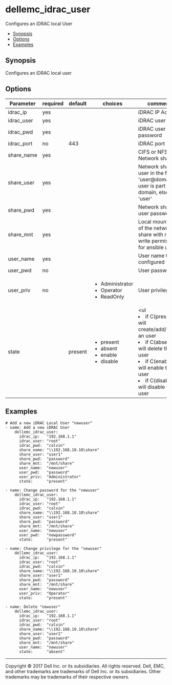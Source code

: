 # dellemc_idrac_user
Configures an iDRAC local User

  * [Synopsis](#Synopsis)
  * [Options](#Options)
  * [Examples](#Examples)

## <a name="Synopsis"></a>Synopsis
 Configures an iDRAC local user

## <a name="Options"></a>Options

| Parameter     | required    | default  | choices    | comments |
| ------------- |-------------| ---------|----------- |--------- |
| idrac_ip  |   yes  |    | |  iDRAC IP Address  |
| idrac_user  |   yes  |    | |  iDRAC user name  |
| idrac_pwd  |   yes  |    | |  iDRAC user password  |
| idrac_port  |   no  | 443 | |  iDRAC port  |
| share_name  |   yes  |  | |  CIFS or NFS Network share  |
| share_user  |   yes  |  | |  Network share user in the format 'user@domain' if user is part of domain, else 'user'  |
| share_pwd  |   yes  |  | |  Network share user password  |
| share_mnt  |   yes  |  | |  Local mount path of the network file share with read-write permission for ansible user  |
| user_name  |   yes  |  | |  User name to be configured  |
| user_pwd  |   no  |    | |  User password  |
| user_priv |  no  |  | <ul><li>Administrator</li><li>Operator</li><li>ReadOnly</li></ul> | User privileges |
| state  |   |  present  | <ul> <li>present</li>  <li>absent</li>  <li>enable</li>  <li>disable</li> </ul> |  <ul<li>if C(present), will create/add/modify an user</li><li>if C(absent), will delete the user</li><li>if C(enable), will enable the user</li><li>if C(disable), will disable the user</li></ul>  |
 
## <a name="Examples"></a>Examples

```
# Add a new iDRAC Local User "newuser"
- name: Add a new iDRAC User
    dellemc_idrac_user:
      idrac_ip:   "192.168.1.1"
      idrac_user: "root"
      idrac_pwd:  "calvin"
      share_name: "\\192.168.10.10\share"
      share_user: "user1"
      share_pwd:  "password"
      share_mnt:  "/mnt/share"
      user_name:  "newuser"
      user_pwd:   "password"
      user_priv:  "Administrator"
      state:      "present"
```

```
- name: Change password for the "newuser"
    dellemc_idrac_user:
      idrac_ip:   "192.168.1.1"
      idrac_user: "root"
      idrac_pwd:  "calvin"
      share_name: "\\192.168.10.10\share"
      share_user: "user1"
      share_pwd:  "password"
      share_mnt:  "/mnt/share"
      user_name:  "newuser"
      user_pwd:   "newpassword"
      state:      "present"
```

```
- name: Change privilege for the "newuser"
    dellemc_idrac_user:
      idrac_ip:   "192.168.1.1"
      idrac_user: "root"
      idrac_pwd:  "calvin"
      share_name: "\\192.168.10.10\share"
      share_user: "user1"
      share_pwd:  "password"
      share_mnt:  "/mnt/share"
      user_name:  "newuser"
      user_priv:  "Operator"
      state:      "present"
```

```
- name: Delete "newuser"
    dellemc_idrac_user:
      idrac_ip:   "192.168.1.1"
      idrac_user: "root"
      idrac_pwd:  "calvin"
      share_name: "\\192.168.10.10\share"
      share_user: "user1"
      share_pwd:  "password"
      share_mnt:  "/mnt/share"
      user_name:  "newuser"
      state:      "absent"
```

---

Copyright © 2017 Dell Inc. or its subsidiaries. All rights reserved. Dell, EMC, and other trademarks are trademarks of Dell Inc. or its subsidiaries. Other trademarks may be trademarks of their respective owners.
